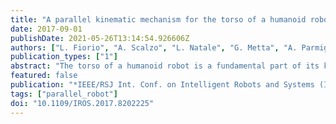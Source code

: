 ```yaml
---
title: "A parallel kinematic mechanism for the torso of a humanoid robot: Design, construction and validation"
date: 2017-09-01
publishDate: 2021-05-26T13:14:54.926606Z
authors: ["L. Fiorio", "A. Scalzo", "L. Natale", "G. Metta", "A. Parmiggiani"]
publication_types: ["1"]
abstract: "The torso of a humanoid robot is a fundamental part of its kinematic structure because it defines the reachable workspace, supports the entire upper-body and can be used to control the position of the center of mass. The majority of the torso joints are designed exploiting serial or differential mechanisms, while parallel kinematic structures are less used mainly because of their greater design complexity. This paper describes the design and construction of a 4 degrees of freedom (DoF) torso for our new humanoid robot. Three degrees of freedom, namely roll, pitch and heave, have been implemented using a 3 DoF parallel kinematic structure, while the fourth DoF, namely yaw, has been implemented with a rotational joint on top of the parallel structure. The design has been optimized to reduce the cost and the volume of the system. A first prototype of the torso has been constructed and validated with respect to our design requirements. Eventually, experimental tests have been conducted to assess the functionality of the proposed system."
featured: false
publication: "*IEEE/RSJ Int. Conf. on Intelligent Robots and Systems (IROS)*"
tags: ["parallel_robot"]
doi: "10.1109/IROS.2017.8202225"
---
```


